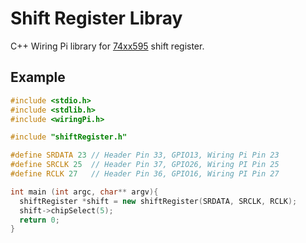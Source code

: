 # Shift Register Libray
C++ Wiring Pi library for [74xx595](http://www.ti.com/lit/ds/symlink/sn74hc595.pdf) shift register. 

## Example
```cpp
#include <stdio.h>
#include <stdlib.h>
#include <wiringPi.h>

#include "shiftRegister.h"

#define SRDATA 23 // Header Pin 33, GPIO13, Wiring Pi Pin 23
#define SRCLK 25  // Header Pin 37, GPIO26, Wiring PI Pin 25
#define RCLK 27   // Header Pin 36, GPIO16, Wiring PI Pin 27

int main (int argc, char** argv){
  shiftRegister *shift = new shiftRegister(SRDATA, SRCLK, RCLK);
  shift->chipSelect(5);
  return 0;
}
```